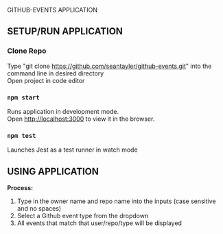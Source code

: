 GITHUB-EVENTS APPLICATION

## SETUP/RUN APPLICATION

### Clone Repo

Type "git clone https://github.com/seantayler/github-events.git" into the command line in desired directory<br />
Open project in code editor

### `npm start`

Runs application in development mode.<br />
Open [http://localhost:3000](http://localhost:3000) to view it in the browser.

### `npm test`

Launches Jest as a test runner in watch mode <br />

## USING APPLICATION

<b>Process:</b><br />

1. Type in the owner name and repo name into the inputs (case sensitive and no spaces)<br />
2. Select a Github event type from the dropdown<br />
3. All events that match that user/repo/type will be displayed
